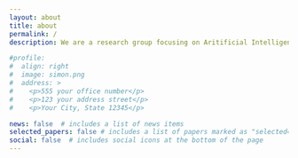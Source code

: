 ```yaml
---
layout: about
title: about
permalink: /
description: We are a research group focusing on Aritificial Intelligence and Machine Learning in the Natural Sciences, based at the <a href="http://dsai.se/">Data Science and AI division</a> of the Computer Science and Engineering department at Chalmers University of Technology, Gothenburg, Sweden.

#profile:
#  align: right
#  image: simon.png
#  address: >
#    <p>555 your office number</p>
#    <p>123 your address street</p>
#    <p>Your City, State 12345</p>

news: false  # includes a list of news items
selected_papers: false # includes a list of papers marked as "selected={true}"
social: false  # includes social icons at the bottom of the page
---
```



